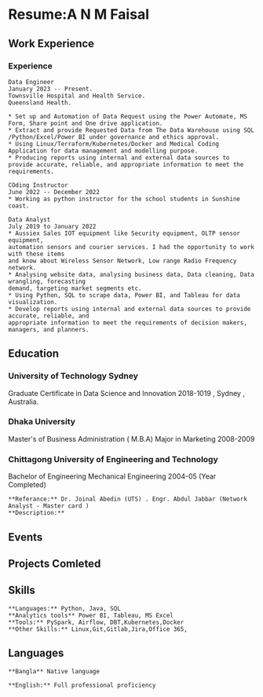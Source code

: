 # Resume:A N M Faisal

## Work Experience

### Experience
	Data Engineer
	January 2023 -- Present.
  	Townsville Hospital and Health Service.
  	Queensland Health. 

	* Set up and Automation of Data Request using the Power Automate, MS Form, Share point and One drive application. 
  	* Extract and provide Requested Data from The Data Warehouse using SQL /Python/Excel/Power BI under governance and ethics approval.
  	* Using Linux/Terraform/Kubernetes/Docker and Medical Coding Application for data management and modelling purpose.
  	* Producing reports using internal and external data sources to provide accurate, reliable, and appropriate information to meet the requirements. 

	COding Instructor
	June 2022 -- December 2022
	* Working as python instructor for the school students in Sunshine coast.
  
  	Data Analyst 
  	July 2019 to January 2022
	* Aussiex Sales IOT equipment like Security equipment, OLTP sensor equipment, 
	automation sensors and courier services. I had the opportunity to work with these items 
	and know about Wireless Sensor Network, Low range Radio Frequency network.
	* Analysing website data, analysing business data, Data cleaning, Data wrangling, forecasting 
	demand, targeting market segments etc. 
	* Using Python, SQL to scrape data, Power BI, and Tableau for data visualization. 
	* Develop reports using internal and external data sources to provide accurate, reliable, and 
	appropriate information to meet the requirements of decision makers, managers, and planners.

## Education

### University of Technology Sydney 
  Graduate Certificate in Data Science and Innovation
  2018-1019 , Sydney , Australia.


### Dhaka University
Master's of Business Administration ( M.B.A)
Major in Marketing
2008-2009

### Chittagong University of Engineering and Technology
Bachelor of Engineering
Mechanical Engineering
2004-05 (Year Completed)

	**Referance:** Dr. Joinal Abedin (UTS) . Engr. Abdul Jabbar (Network Analyst - Master card ) 
	**Description:** 

## Events

## Projects Comleted

## Skills

	**Languages:** Python, Java, SQL 
	**Analytics tools** Power BI, Tableau, MS Excel
	**Tools:** PySpark, Airflow, DBT,Kubernetes,Docker
	**Other Skills:** Linux,Git,Gitlab,Jira,Office 365, 

## Languages

	**Bangla** Native language

	**English:** Full professional proficiency

